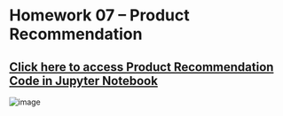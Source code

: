 # Homework 07 – Product Recommendation

## [Click here to access Product Recommendation Code in Jupyter Notebook](https://github.com/yothorn/BADS7105-CRM-analytics-and-intelligence/blob/main/Homework%2007%20%E2%80%93%20Product%20Recommendation/HW7-Product_Recommendation.ipynb)

![image](https://user-images.githubusercontent.com/76954323/126893745-f29805fa-e8b4-441c-985c-180e28476289.png)
